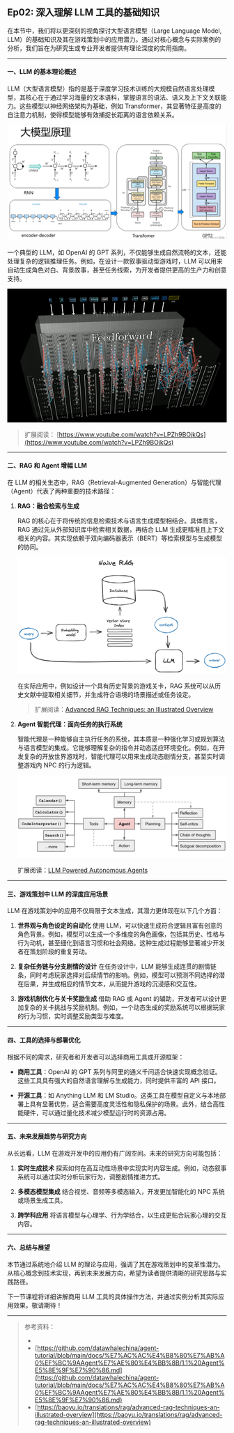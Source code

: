 ## Ep02: 深入理解 LLM 工具的基础知识

在本节中，我们将以更深刻的视角探讨大型语言模型（Large Language Model, LLM）的基础知识及其在游戏策划中的应用潜力。通过对核心概念与实际案例的分析，我们旨在为研究生或专业开发者提供有理论深度的实用指南。

---

#### 一、LLM 的基本理论概述

LLM（大型语言模型）指的是基于深度学习技术训练的大规模自然语言处理模型，其核心在于通过学习海量的文本语料，掌握语言的语法、语义及上下文关联能力。这些模型以神经网络架构为基础，例如 Transformer，其显著特征是高度的自注意力机制，使得模型能够有效捕捉长距离的语言依赖关系。

![alt text](../imgs/llm_01.png)

一个典型的 LLM，如 OpenAI 的 GPT 系列，不仅能够生成自然流畅的文本，还能处理复杂的逻辑推理任务。例如，在设计一款叙事驱动型游戏时，LLM 可以用来自动生成角色对白、背景故事，甚至任务线索，为开发者提供更高的生产力和创意支持。

![alt text](../imgs/llm_02.png)

>扩展阅读：
>[https://www.youtube.com/watch?v=LPZh9BOjkQs](https://www.youtube.com/watch?v=LPZh9BOjkQs)
---


#### 二、RAG 和 Agent 增幅 LLM

在 LLM 的相关生态中，RAG（Retrieval-Augmented Generation）与智能代理（Agent）代表了两种重要的技术路径：

1. **RAG：融合检索与生成**

   RAG 的核心在于将传统的信息检索技术与语言生成模型相结合。具体而言，RAG 通过先从外部知识库中检索相关数据，再结合 LLM 生成更精准且上下文相关的内容。其实现依赖于双向编码器表示（BERT）等检索模型与生成模型的协同。

   ![](../imgs/0_Ko_ihY8ecAukf2g1.webp)

   在实际应用中，例如设计一个具有历史背景的游戏关卡，RAG 系统可以从历史文献中提取相关细节，并生成符合语境的场景描述或任务设定。

   >扩展阅读：[Advanced RAG Techniques: an Illustrated Overview](https://baoyu.io/translations/rag/advanced-rag-techniques-an-illustrated-overview)

2. **Agent 智能代理：面向任务的执行系统**

   智能代理是一种能够自主执行任务的系统，其本质是一种强化学习或规划算法与语言模型的集成。它能够理解复杂的指令并动态适应环境变化。例如，在开发复杂的开放世界游戏时，智能代理可以用来生成动态剧情分支，甚至实时调整游戏内 NPC 的行为逻辑。

   ![](../imgs/Agent_bone.png)

   >
   扩展阅读：[LLM Powered Autonomous Agents](https://lilianweng.github.io/posts/2023-06-23-agent/)

---

#### 三、游戏策划中 LLM 的深度应用场景

LLM 在游戏策划中的应用不仅局限于文本生成，其潜力更体现在以下几个方面：

1. **世界观与角色设定的自动化**
   使用 LLM，可以快速生成符合逻辑且富有创意的角色背景。例如，模型可以生成一个多维度的角色画像，包括其历史、性格与行为动机，甚至细化到语言习惯和社会网络。这种生成过程能够显著减少开发者在策划阶段的重复劳动。

2. **复杂任务链与分支剧情的设计**
   在任务设计中，LLM 能够生成连贯的剧情链条，同时考虑玩家选择对后续情节的影响。例如，模型可以预测不同选择的潜在后果，并生成相应的情节文本，从而提升游戏的沉浸感和交互性。

3. **游戏机制优化与关卡奖励生成**
   借助 RAG 或 Agent 的辅助，开发者可以设计更加复杂的关卡挑战与奖励机制。例如，一个动态生成的奖励系统可以根据玩家的行为习惯，实时调整奖励类型与难度。

---

#### 四、工具的选择与部署优化

根据不同的需求，研究者和开发者可以选择商用工具或开源框架：

- **商用工具**：OpenAI 的 GPT 系列与阿里的通义千问适合快速实现概念验证。这些工具具有强大的自然语言理解与生成能力，同时提供丰富的 API 接口。

- **开源工具**：如 Anything LLM 和 LM Studio。这类工具在模型自定义与本地部署上具有显著优势，适合需要高度灵活性和隐私保护的场景。此外，结合高性能硬件，可以通过量化技术减少模型运行时的资源占用。

---

#### 五、未来发展趋势与研究方向

从长远看，LLM 在游戏开发中的应用仍有广阔空间。未来的研究方向可能包括：

1. **实时生成技术**
   探索如何在高互动性场景中实现实时内容生成。例如，动态叙事系统可以通过实时分析玩家行为，调整剧情推进方式。

2. **多模态模型集成**
   结合视觉、音频等多模态输入，开发更加智能化的 NPC 系统或场景生成工具。

3. **跨学科应用**
   将语言模型与心理学、行为学结合，以生成更贴合玩家心理的交互内容。

---

#### 六、总结与展望

本节通过系统地介绍 LLM 的理论与应用，强调了其在游戏策划中的变革性潜力。从核心概念到技术实现，再到未来发展方向，希望为读者提供清晰的研究思路与实践路径。

下一节课程将详细讲解商用 LLM 工具的具体操作方法，并通过实例分析其实际应用效果。敬请期待！

---

> 参考资料：
>
> * 
> * [https://github.com/datawhalechina/agent-tutorial/blob/main/docs/%E7%AC%AC%E4%B8%80%E7%AB%A0%EF%BC%9AAgent%E7%AE%80%E4%BB%8B/1.1%20Agent%E5%8E%9F%E7%90%86.md](https://github.com/datawhalechina/agent-tutorial/blob/main/docs/%E7%AC%AC%E4%B8%80%E7%AB%A0%EF%BC%9AAgent%E7%AE%80%E4%BB%8B/1.1%20Agent%E5%8E%9F%E7%90%86.md)
> * [https://baoyu.io/translations/rag/advanced-rag-techniques-an-illustrated-overview](https://baoyu.io/translations/rag/advanced-rag-techniques-an-illustrated-overview)
>